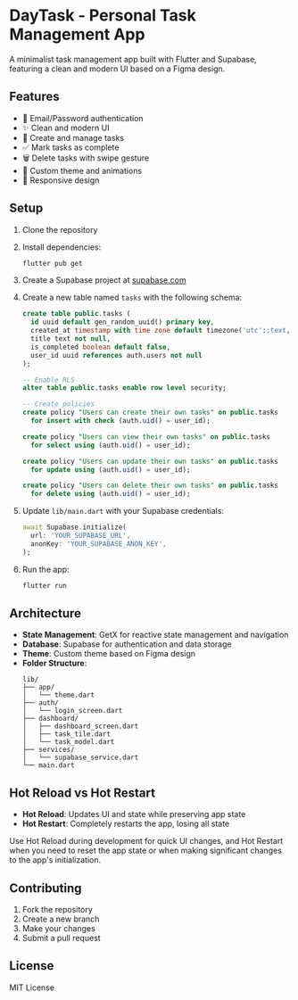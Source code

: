 # DayTask - Personal Task Management App

A minimalist task management app built with Flutter and Supabase, featuring a clean and modern UI based on a Figma design.

## Features

- 🔐 Email/Password authentication
- ✨ Clean and modern UI
- 📝 Create and manage tasks
- ✅ Mark tasks as complete
- 🗑️ Delete tasks with swipe gesture
- 🎨 Custom theme and animations
- 📱 Responsive design

## Setup

1. Clone the repository
2. Install dependencies:
   ```bash
   flutter pub get
   ```

3. Create a Supabase project at [supabase.com](https://supabase.com)

4. Create a new table named `tasks` with the following schema:
   ```sql
   create table public.tasks (
     id uuid default gen_random_uuid() primary key,
     created_at timestamp with time zone default timezone('utc'::text, now()) not null,
     title text not null,
     is_completed boolean default false,
     user_id uuid references auth.users not null
   );

   -- Enable RLS
   alter table public.tasks enable row level security;

   -- Create policies
   create policy "Users can create their own tasks" on public.tasks
     for insert with check (auth.uid() = user_id);

   create policy "Users can view their own tasks" on public.tasks
     for select using (auth.uid() = user_id);

   create policy "Users can update their own tasks" on public.tasks
     for update using (auth.uid() = user_id);

   create policy "Users can delete their own tasks" on public.tasks
     for delete using (auth.uid() = user_id);
   ```

5. Update `lib/main.dart` with your Supabase credentials:
   ```dart
   await Supabase.initialize(
     url: 'YOUR_SUPABASE_URL',
     anonKey: 'YOUR_SUPABASE_ANON_KEY',
   );
   ```

6. Run the app:
   ```bash
   flutter run
   ```

## Architecture

- **State Management**: GetX for reactive state management and navigation
- **Database**: Supabase for authentication and data storage
- **Theme**: Custom theme based on Figma design
- **Folder Structure**:
  ```
  lib/
  ├── app/
  │   └── theme.dart
  ├── auth/
  │   └── login_screen.dart
  ├── dashboard/
  │   ├── dashboard_screen.dart
  │   ├── task_tile.dart
  │   └── task_model.dart
  ├── services/
  │   └── supabase_service.dart
  └── main.dart
  ```

## Hot Reload vs Hot Restart

- **Hot Reload**: Updates UI and state while preserving app state
- **Hot Restart**: Completely restarts the app, losing all state

Use Hot Reload during development for quick UI changes, and Hot Restart when you need to reset the app state or when making significant changes to the app's initialization.

## Contributing

1. Fork the repository
2. Create a new branch
3. Make your changes
4. Submit a pull request

## License

MIT License
